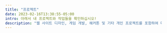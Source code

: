 ```yaml
---
title: "프로젝트"
date: 2023-02-16T13:38:55-05:00
intro: 아래서 내 프로젝트와 작업들을 확인하십시오!
description: "웹 사이트 디자인, 게임 개발, 해커톤 및 기타 개인 프로젝트를 포함하여 다양한 UI/UX와 앱 프로젝트에 참여했습니다."
---
```

